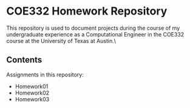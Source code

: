 # COE332 Homework Repository
This repository is used to document projects during the course of my undergraduate experience as a Computational Engineer in the COE332 course at the University of Texas at Austin.\
## Contents
Assignments in this repository:
* Homework01
* Homework02 
* Homework03
